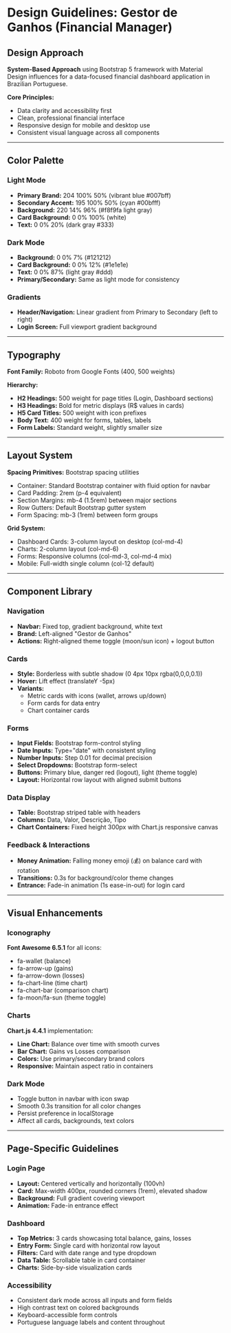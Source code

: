 # Design Guidelines: Gestor de Ganhos (Financial Manager)

## Design Approach
**System-Based Approach** using Bootstrap 5 framework with Material Design influences for a data-focused financial dashboard application in Brazilian Portuguese.

**Core Principles:**
- Data clarity and accessibility first
- Clean, professional financial interface
- Responsive design for mobile and desktop use
- Consistent visual language across all components

---

## Color Palette

### Light Mode
- **Primary Brand:** 204 100% 50% (vibrant blue #007bff)
- **Secondary Accent:** 195 100% 50% (cyan #00bfff)
- **Background:** 220 14% 96% (#f8f9fa light gray)
- **Card Background:** 0 0% 100% (white)
- **Text:** 0 0% 20% (dark gray #333)

### Dark Mode
- **Background:** 0 0% 7% (#121212)
- **Card Background:** 0 0% 12% (#1e1e1e)
- **Text:** 0 0% 87% (light gray #ddd)
- **Primary/Secondary:** Same as light mode for consistency

### Gradients
- **Header/Navigation:** Linear gradient from Primary to Secondary (left to right)
- **Login Screen:** Full viewport gradient background

---

## Typography

**Font Family:** Roboto from Google Fonts (400, 500 weights)

**Hierarchy:**
- **H2 Headings:** 500 weight for page titles (Login, Dashboard sections)
- **H3 Headings:** Bold for metric displays (R$ values in cards)
- **H5 Card Titles:** 500 weight with icon prefixes
- **Body Text:** 400 weight for forms, tables, labels
- **Form Labels:** Standard weight, slightly smaller size

---

## Layout System

**Spacing Primitives:** Bootstrap spacing utilities
- Container: Standard Bootstrap container with fluid option for navbar
- Card Padding: 2rem (p-4 equivalent)
- Section Margins: mb-4 (1.5rem) between major sections
- Row Gutters: Default Bootstrap gutter system
- Form Spacing: mb-3 (1rem) between form groups

**Grid System:**
- Dashboard Cards: 3-column layout on desktop (col-md-4)
- Charts: 2-column layout (col-md-6)
- Forms: Responsive columns (col-md-3, col-md-4 mix)
- Mobile: Full-width single column (col-12 default)

---

## Component Library

### Navigation
- **Navbar:** Fixed top, gradient background, white text
- **Brand:** Left-aligned "Gestor de Ganhos"
- **Actions:** Right-aligned theme toggle (moon/sun icon) + logout button

### Cards
- **Style:** Borderless with subtle shadow (0 4px 10px rgba(0,0,0,0.1))
- **Hover:** Lift effect (translateY -5px)
- **Variants:** 
  - Metric cards with icons (wallet, arrows up/down)
  - Form cards for data entry
  - Chart container cards

### Forms
- **Input Fields:** Bootstrap form-control styling
- **Date Inputs:** Type="date" with consistent styling
- **Number Inputs:** Step 0.01 for decimal precision
- **Select Dropdowns:** Bootstrap form-select
- **Buttons:** Primary blue, danger red (logout), light (theme toggle)
- **Layout:** Horizontal row layout with aligned submit buttons

### Data Display
- **Table:** Bootstrap striped table with headers
- **Columns:** Data, Valor, Descrição, Tipo
- **Chart Containers:** Fixed height 300px with Chart.js responsive canvas

### Feedback & Interactions
- **Money Animation:** Falling money emoji (💰) on balance card with rotation
- **Transitions:** 0.3s for background/color theme changes
- **Entrance:** Fade-in animation (1s ease-in-out) for login card

---

## Visual Enhancements

### Iconography
**Font Awesome 6.5.1** for all icons:
- fa-wallet (balance)
- fa-arrow-up (gains)
- fa-arrow-down (losses)
- fa-chart-line (time chart)
- fa-chart-bar (comparison chart)
- fa-moon/fa-sun (theme toggle)

### Charts
**Chart.js 4.4.1** implementation:
- **Line Chart:** Balance over time with smooth curves
- **Bar Chart:** Gains vs Losses comparison
- **Colors:** Use primary/secondary brand colors
- **Responsive:** Maintain aspect ratio in containers

### Dark Mode
- Toggle button in navbar with icon swap
- Smooth 0.3s transition for all color changes
- Persist preference in localStorage
- Affect all cards, backgrounds, text colors

---

## Page-Specific Guidelines

### Login Page
- **Layout:** Centered vertically and horizontally (100vh)
- **Card:** Max-width 400px, rounded corners (1rem), elevated shadow
- **Background:** Full gradient covering viewport
- **Animation:** Fade-in entrance effect

### Dashboard
- **Top Metrics:** 3 cards showcasing total balance, gains, losses
- **Entry Form:** Single card with horizontal row layout
- **Filters:** Card with date range and type dropdown
- **Data Table:** Scrollable table in card container
- **Charts:** Side-by-side visualization cards

### Accessibility
- Consistent dark mode across all inputs and form fields
- High contrast text on colored backgrounds
- Keyboard-accessible form controls
- Portuguese language labels and content throughout